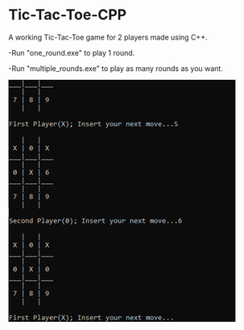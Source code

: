 # Tic-Tac-Toe-CPP

A working Tic-Tac-Toe game for 2 players made using C++.

-Run "one_round.exe" to play 1 round.

-Run "multiple_rounds.exe" to play as many rounds as you want.

![Screenshot](https://github.com/sergiuunity/Tic-Tac-Toe-CPP/blob/master/images/screenshot.png?raw=true)